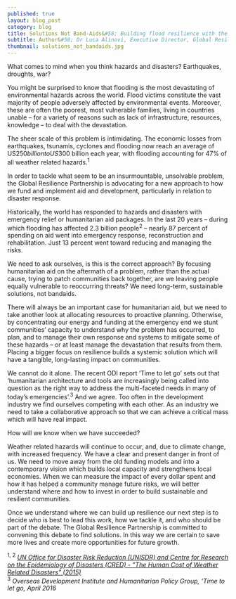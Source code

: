 ```yaml
---
published: true
layout: blog_post
category: blog
title: Solutions Not Band-Aids&#58; Building flood resilience with the world&#39;s most vulnerable people
subtitle: Author&#58; Dr Luca Alinovi, Executive Director, Global Resilience Partnership
thumbnail: solutions_not_bandaids.jpg
---
```

What comes to mind when you think hazards and disasters? Earthquakes, droughts, war? 

You might be surprised to know that flooding is the most devastating of environmental hazards across the world. Flood victims constitute the vast majority of people adversely affected by environmental events. Moreover, these are often the poorest, most vulnerable families, living in countries unable – for a variety of reasons such as lack of infrastructure, resources, knowledge – to deal with the devastation. 

The sheer scale of this problem is intimidating. The economic losses from earthquakes, tsunamis, cyclones and flooding now reach an average of US$250 billion to US$300 billion each year, with flooding accounting for 47% of all weather related hazards.<sup>1</sup> 

In order to tackle what seem to be an insurmountable, unsolvable problem, the Global Resilience Partnership is advocating for a new approach to how we fund and implement aid and development, particularly in relation to disaster response. 

Historically, the world has responded to hazards and disasters with emergency relief or humanitarian aid packages. In the last 20 years – during which flooding has affected 2.3 billion people<sup>2</sup> – nearly 87 percent of spending on aid went into emergency response, reconstruction and rehabilitation. Just 13 percent went toward reducing and managing the risks. 

We need to ask ourselves, is this is the correct approach? By focusing humanitarian aid on the aftermath of a problem, rather than the actual cause, trying to patch communities back together, are we leaving people equally vulnerable to reoccurring threats? We need long-term, sustainable solutions, not bandaids. 

There will always be an important case for humanitarian aid, but we need to take another look at allocating resources to proactive planning. Otherwise, by concentrating our energy and funding at the emergency end we stunt communities’ capacity to understand why the problem has occurred, to plan, and to manage their own response and systems to mitigate some of these hazards – or at least manage the devastation that results from them. Placing a bigger focus on resilience builds a systemic solution which will have a tangible, long-lasting impact on communities. 

We cannot do it alone. The recent ODI report ‘Time to let go’ sets out that ‘humanitarian architecture and tools are increasingly being called into question as the right way to address the multi-faceted needs in many of today’s emergencies’.<sup>3</sup> And we agree. Too often in the development industry we find ourselves competing with each other. As an industry we need to take a collaborative approach so that we can achieve a critical mass which will have real impact.  

How will we know when we have succeeded?

Weather related hazards will continue to occur, and, due to climate change, with increased frequency. We have a clear and present danger in front of us. We need to move away from the old funding models and into a contemporary vision which builds local capacity and strengthens local economies. When we can measure the impact of every dollar spent and how it has helped a community manage future risks, we will better understand where and how to invest in order to build sustainable and resilient communities.

Once we understand where we can build up resilience our next step is to decide who is best to lead this work, how we tackle it, and who should be part of the debate. The Global Resilience Partnership is committed to convening this debate to find solutions. In this way we are certain to save more lives and create more opportunities for future growth.



<sup>1, 2</sup>  <a href="https://www.unisdr.org/archive/46793" target="_blank">*UN Office for Disaster Risk Reduction (UNISDR) and Centre for Research on the Epidemiology of Disasters (CRED) - "The Human Cost of Weather Related Disasters" (2015)*</a></br>
<sup>3</sup> *Overseas Development Institute and Humanitarian Policy Group, ‘Time to let go, April 2016*